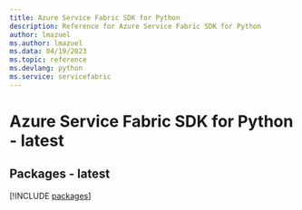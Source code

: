 ```yaml
---
title: Azure Service Fabric SDK for Python
description: Reference for Azure Service Fabric SDK for Python
author: lmazuel
ms.author: lmazuel
ms.data: 04/19/2023
ms.topic: reference
ms.devlang: python
ms.service: servicefabric
---
```

# Azure Service Fabric SDK for Python - latest
## Packages - latest
[!INCLUDE [packages](service-fabric-index.md)]